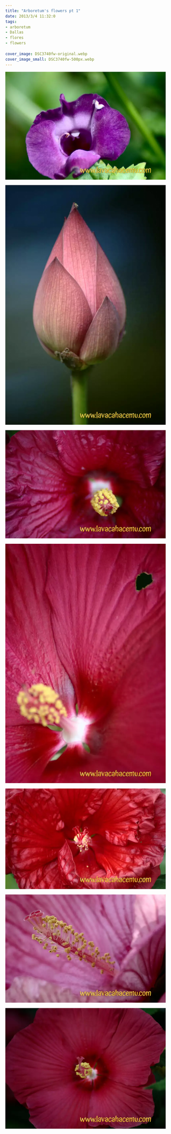 ```yaml
---
title: "Arboretum's flowers pt 1"
date: 2013/3/4 11:32:0
tags: 
- arboretum
- Dallas
- flores
- flowers

cover_image: DSC3740fw-original.webp
cover_image_small: DSC3740fw-500px.webp
---
```

[![](DSC3740fw-800px.webp)](DSC3740fw-original.webp)

  

[![](DSC3790fw-800px.webp)](DSC3790fw-original.webp)

  

[![](DSC3773fw-800px.webp)](DSC3773fw-original.webp)

  

[![](DSC3774fw-800px.webp)](DSC3774fw-original.webp)

  

[![](DSC3775fw-800px.webp)](DSC3775fw-original.webp)

  

[![](DSC3784fw-800px.webp)](DSC3784fw-original.webp)

  

[![](DSC3768fw-800px.webp)](DSC3768fw-original.webp)
